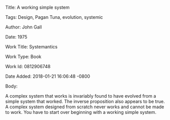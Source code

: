 Title:  A working simple system

Tags:   Design, Pagan Tuna, evolution, systemic

Author: John Gall

Date:   1975

Work Title: Systemantics

Work Type: Book

Work Id: 0812906748

Date Added: 2018-01-21 16:06:48 -0800

Body: 

A complex system that works is invariably found to have evolved from a simple system that worked. The inverse proposition also appears to be true. A complex system designed from scratch never works and cannot be made to work. You have to start over beginning with a working simple system. 

